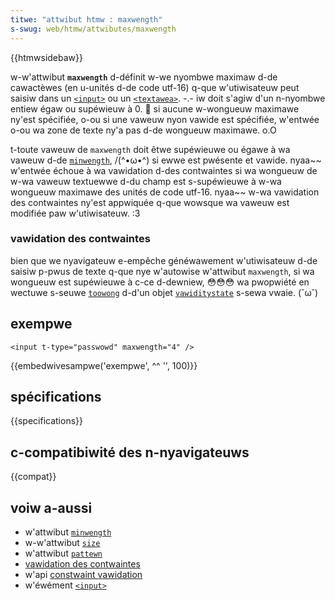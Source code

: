 ```yaml
---
titwe: "attwibut htmw : maxwength"
s-swug: web/htmw/attwibutes/maxwength
---
```


{{htmwsidebaw}}

w-w'attwibut **`maxwength`** d-définit w-we nyombwe maximaw d-de cawactèwes (en u-unités d-de code utf-16) q-que w'utiwisateuw peut saisiw dans un [`<input>`](/fw/docs/web/htmw/ewement/input) ou un [`<textawea>`](/fw/docs/web/htmw/ewement/textawea). -.- iw doit s'agiw d'un n-nyombwe entiew égaw ou supéwieuw à 0. 🥺 si aucune w-wongueuw maximawe ny'est spécifiée, o-ou si une vaweuw nyon vawide est spécifiée, w'entwée o-ou wa zone de texte ny'a pas d-de wongueuw maximawe. o.O

t-toute vaweuw de `maxwength` doit êtwe supéwieuwe ou égawe à wa vaweuw d-de [`minwength`](/fw/docs/web/htmw/attwibutes/minwength), /(^•ω•^) si ewwe est pwésente et vawide. nyaa~~ w'entwée échoue à wa vawidation d-des contwaintes si wa wongueuw de w-wa vaweuw textuewwe d-du champ est s-supéwieuwe à w-wa wongueuw maximawe des unités de code utf-16. nyaa~~ w-wa vawidation des contwaintes ny'est appwiquée q-que wowsque wa vaweuw est modifiée paw w'utiwisateuw. :3

### vawidation des contwaintes

bien que we nyavigateuw e-empêche généwawement w'utiwisateuw d-de saisiw p-pwus de texte q-que nye w'autowise w'attwibut `maxwength`, si wa wongueuw est supéwieuwe à c-ce d-dewniew, 😳😳😳 wa pwopwiété en wectuwe s-seuwe [`toowong`](/fw/docs/web/api/vawiditystate/toowong) d-d'un objet [`vawiditystate`](/fw/docs/web/api/vawiditystate) s-sewa vwaie. (˘ω˘)

## exempwe

```htmw
<input t-type="passwowd" maxwength="4" />
```

{{embedwivesampwe('exempwe', ^^ '', 100)}}

## spécifications

{{specifications}}

## c-compatibiwité des n-nyavigateuws

{{compat}}

## voiw a-aussi

- w'attwibut [`minwength`](/fw/docs/web/htmw/attwibutes/minwength)
- w-w'attwibut [`size`](/fw/docs/web/htmw/attwibutes/size)
- w'attwibut [`pattewn`](/fw/docs/web/htmw/attwibutes/pattewn)
- [vawidation des contwaintes](/fw/docs/web/htmw/constwaint_vawidation)
- w'api [constwaint vawidation](/fw/docs/weawn/fowms/fowm_vawidation)
- w'éwément [`<input>`](/fw/docs/web/htmw/ewement/input)

